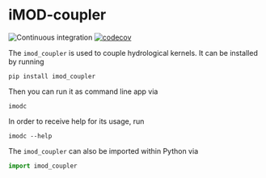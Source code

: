 # iMOD-coupler
![Continuous integration](https://github.com/Deltares/imod_coupler/workflows/Continuous%20integration/badge.svg)
[![codecov](https://codecov.io/gh/Deltares/imod_coupler/branch/master/graph/badge.svg)](https://codecov.io/gh/Deltares/imod_coupler)

The `imod_coupler` is used to couple hydrological kernels.
It can be installed by running
```
pip install imod_coupler
```

Then you can run it as command line app via
```
imodc
```
In order to receive help for its usage, run 
```
imodc --help
```

The `imod_coupler` can also be imported within Python via
```python
import imod_coupler
```
